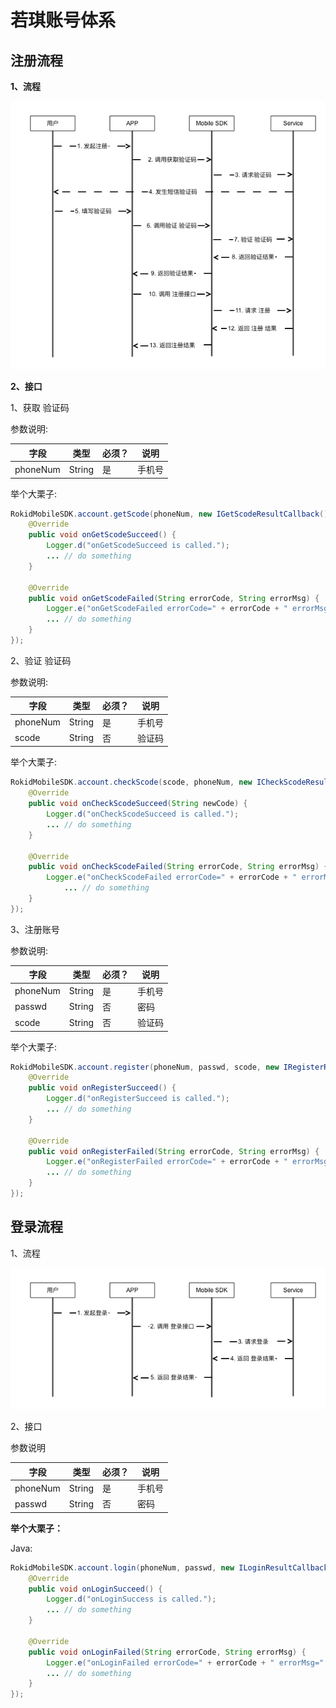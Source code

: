 # 若琪账号体系

## 注册流程

**1、流程**

![](images/rokid_register.png)

**2、接口**

1、获取 验证码

参数说明:

| 字段    | 类型   | 必须？| 说明 |
| ------ | ----- | ----- | ----- |
| phoneNum  | String | 是 | 手机号 |

举个大栗子:
    
```java
RokidMobileSDK.account.getScode(phoneNum, new IGetScodeResultCallback() {
    @Override
    public void onGetScodeSucceed() {
        Logger.d("onGetScodeSucceed is called.");
        ... // do something
    }

    @Override
    public void onGetScodeFailed(String errorCode, String errorMsg) {
        Logger.e("onGetScodeFailed errorCode=" + errorCode + " errorMsg=" + errorMsg);
        ... // do something
    }
});
```


2、验证 验证码

参数说明:

| 字段    | 类型   | 必须？| 说明 |
| ------ | ----- | ----- | ----- |
| phoneNum  | String | 是 | 手机号 |
| scode   | String | 否 | 验证码 |

举个大栗子:

```java
RokidMobileSDK.account.checkScode(scode, phoneNum, new ICheckScodeResultCallback() {
    @Override
    public void onCheckScodeSucceed(String newCode) {
        Logger.d("onCheckScodeSucceed is called.");
        ... // do something
    }

    @Override
    public void onCheckScodeFailed(String errorCode, String errorMsg) {
        Logger.e("onCheckScodeFailed errorCode=" + errorCode + " errorMsg=" + errorMsg);
            ... // do something
    }
});
```

3、注册账号

参数说明:

| 字段    | 类型   | 必须？| 说明 |
| ------ | ----- | ----- | ----- |
| phoneNum  | String | 是 | 手机号 |
| passwd   | String | 否 | 密码 |
| scode   | String | 否 | 验证码 |

举个大栗子:

```java
RokidMobileSDK.account.register(phoneNum, passwd, scode, new IRegisterResultCallback() {
    @Override
    public void onRegisterSucceed() {
        Logger.d("onRegisterSucceed is called.");
        ... // do something
    }

    @Override
    public void onRegisterFailed(String errorCode, String errorMsg) {
        Logger.e("onRegisterFailed errorCode=" + errorCode + " errorMsg=" + errorMsg);
        ... // do something
    }
});
```

## 登录流程

1、流程

![](images/rokid_login.png)

2、接口

参数说明

| 字段    | 类型   | 必须？| 说明 |
| ------ | ----- | ----- | ----- |
| phoneNum  | String | 是 | 手机号 |
| passwd   | String | 否 | 密码 |

**举个大栗子：**

Java:

```java
RokidMobileSDK.account.login(phoneNum, passwd, new ILoginResultCallback() {
    @Override
    public void onLoginSucceed() {
        Logger.d("onLoginSuccess is called.");
        ... // do something
    }

    @Override
    public void onLoginFailed(String errorCode, String errorMsg) {
        Logger.e("onLoginFailed errorCode=" + errorCode + " errorMsg=" + errorMsg);
        ... // do something
    }
});
```

